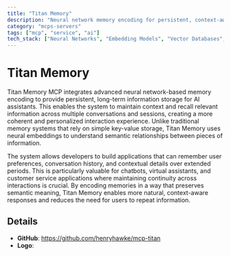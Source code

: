 ```yaml
---
title: "Titan Memory"
description: "Neural network memory encoding for persistent, context-aware interactions across conversations."
category: "mcps-servers"
tags: ["mcp", "service", "ai"]
tech_stack: ["Neural Networks", "Embedding Models", "Vector Databases", "AI Memory Systems"]
---
```


# Titan Memory

Titan Memory MCP integrates advanced neural network-based memory encoding to provide persistent, long-term information storage for AI assistants. This enables the system to maintain context and recall relevant information across multiple conversations and sessions, creating a more coherent and personalized interaction experience. Unlike traditional memory systems that rely on simple key-value storage, Titan Memory uses neural embeddings to understand semantic relationships between pieces of information.

The system allows developers to build applications that can remember user preferences, conversation history, and contextual details over extended periods. This is particularly valuable for chatbots, virtual assistants, and customer service applications where maintaining continuity across interactions is crucial. By encoding memories in a way that preserves semantic meaning, Titan Memory enables more natural, context-aware responses and reduces the need for users to repeat information.

## Details

- **GitHub**: https://github.com/henryhawke/mcp-titan
- **Logo**: 
